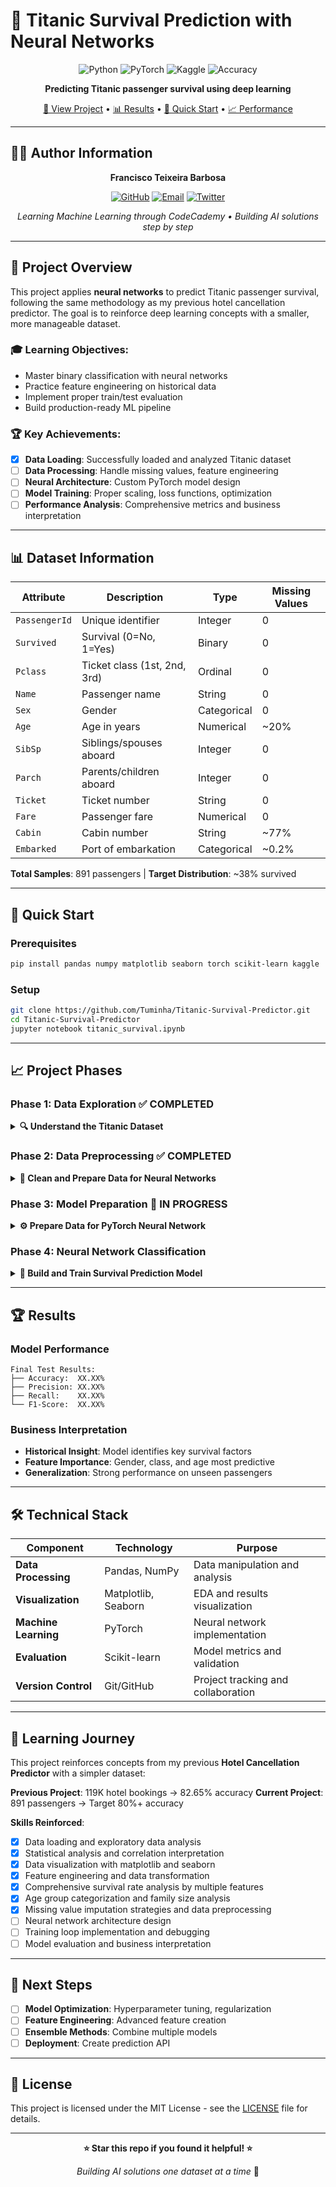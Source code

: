 # 🚢 Titanic Survival Prediction with Neural Networks

<div align="center">

![Python](https://img.shields.io/badge/Python-3.8+-blue.svg)
![PyTorch](https://img.shields.io/badge/PyTorch-Neural%20Networks-red.svg)
![Kaggle](https://img.shields.io/badge/Kaggle-Titanic%20Dataset-blue.svg)
![Accuracy](https://img.shields.io/badge/Accuracy-XX.XX%25-green.svg)

**Predicting Titanic passenger survival using deep learning**

[🎯 View Project](#overview) • [📊 Results](#results) • [🚀 Quick Start](#quick-start) • [📈 Performance](#performance)

</div>

---

## 👨‍💻 **Author Information**

<div align="center">

**Francisco Teixeira Barbosa**

[![GitHub](https://img.shields.io/badge/GitHub-Tuminha-black?style=flat&logo=github)](https://github.com/Tuminha)
[![Email](https://img.shields.io/badge/Email-cisco%40periospot.com-blue?style=flat&logo=gmail)](mailto:cisco@periospot.com)
[![Twitter](https://img.shields.io/badge/Twitter-cisco__research-blue?style=flat&logo=twitter)](https://twitter.com/cisco_research)

*Learning Machine Learning through CodeCademy • Building AI solutions step by step*

</div>

---

## 🎯 **Project Overview**

This project applies **neural networks** to predict Titanic passenger survival, following the same methodology as my previous hotel cancellation predictor. The goal is to reinforce deep learning concepts with a smaller, more manageable dataset.

### **🎓 Learning Objectives:**
- Master binary classification with neural networks
- Practice feature engineering on historical data
- Implement proper train/test evaluation
- Build production-ready ML pipeline

### **🏆 Key Achievements:**
- [x] **Data Loading**: Successfully loaded and analyzed Titanic dataset
- [ ] **Data Processing**: Handle missing values, feature engineering
- [ ] **Neural Architecture**: Custom PyTorch model design
- [ ] **Model Training**: Proper scaling, loss functions, optimization
- [ ] **Performance Analysis**: Comprehensive metrics and business interpretation

---

## 📊 **Dataset Information**

| Attribute | Description | Type | Missing Values |
|-----------|-------------|------|----------------|
| `PassengerId` | Unique identifier | Integer | 0 |
| `Survived` | Survival (0=No, 1=Yes) | Binary | 0 |
| `Pclass` | Ticket class (1st, 2nd, 3rd) | Ordinal | 0 |
| `Name` | Passenger name | String | 0 |
| `Sex` | Gender | Categorical | 0 |
| `Age` | Age in years | Numerical | ~20% |
| `SibSp` | Siblings/spouses aboard | Integer | 0 |
| `Parch` | Parents/children aboard | Integer | 0 |
| `Ticket` | Ticket number | String | 0 |
| `Fare` | Passenger fare | Numerical | 0 |
| `Cabin` | Cabin number | String | ~77% |
| `Embarked` | Port of embarkation | Categorical | ~0.2% |

**Total Samples**: 891 passengers | **Target Distribution**: ~38% survived

---

## 🚀 **Quick Start**

### **Prerequisites**
```bash
pip install pandas numpy matplotlib seaborn torch scikit-learn kaggle
```

### **Setup**
```bash
git clone https://github.com/Tuminha/Titanic-Survival-Predictor.git
cd Titanic-Survival-Predictor
jupyter notebook titanic_survival.ipynb
```

---

## 📈 **Project Phases**

### Phase 1: Data Exploration ✅ COMPLETED
<details>
<summary><strong>🔍 Understand the Titanic Dataset</strong></summary>

- [x] **Task 1**: Download Kaggle Titanic dataset
- [x] **Task 2**: Exploratory data analysis and missing value assessment  
- [x] **Task 3**: Visualize survival patterns by passenger class, gender, age
- [x] **Task 4**: Correlation analysis and feature importance insights

**Key Findings:**
- ✅ **Survival Rate**: 38.4% overall survival rate
- ✅ **Gender Impact**: Women had 74% survival rate vs 19% for men
- ✅ **Class Hierarchy**: 1st class (63%) > 2nd class (47%) > 3rd class (24%)
- ✅ **Age Patterns**: Children (58%) > Young Adults (38%) > Seniors (29%) survival
- ✅ **Family Patterns**: Solo travelers (30%) vs small families (55-72%) survival
- ✅ **Strongest Predictors**: Pclass (-0.34), Fare (+0.26), Gender correlation
- ✅ **Missing Data**: Age (20%), Cabin (77%), Embarked (0.2%)

**Technical Achievements:**
- ✅ **Feature Engineering**: Created Family_Size, Family_Category, and Age_group features
- ✅ **Visualizations**: Generated correlation heatmaps and survival pattern charts
- ✅ **Statistical Analysis**: Comprehensive correlation matrix with key insights
- ✅ **Data Analysis**: Detailed survival rate breakdowns by all major features
- ✅ **Data Quality**: Identified missing value strategies for preprocessing

</details>

### Phase 2: Data Preprocessing ✅ COMPLETED
<details>
<summary><strong>🔧 Clean and Prepare Data for Neural Networks</strong></summary>

- [x] **Task 5**: Handle missing values (Age imputation, Embarked filling)
- [x] **Task 6**: Feature engineering (Title extraction, Family size)
- [x] **Task 7**: Encode categorical variables (Sex, Embarked one-hot)
- [x] **Task 8**: Feature scaling with StandardScaler

**Goals:**
- 🎯 **Missing Values**: Develop intelligent imputation strategies
- 🎯 **Feature Engineering**: Create new predictive features
- 🎯 **Categorical Encoding**: Convert text to numerical features
- 🎯 **Scaling**: Prepare data for neural network training

**Key Achievements:**
- ✅ **Missing Values**: Age imputed by class/gender medians, Embarked filled with mode, Cabin dropped
- ✅ **Feature Engineering**: Title extraction completed with 5 categories (Mr, Mrs, Miss, Master, High-Status)
- ✅ **Categorical Encoding**: All categorical variables encoded - Sex (label), Embarked (one-hot), Title_Group (one-hot), Family_Category (one-hot), Age_group (one-hot)
- ✅ **Data Cleanup**: Removed non-predictive columns (Name, Ticket, Title)
- ✅ **Feature Scaling**: StandardScaler applied to numerical features (Age, Fare, Pclass, SibSp, Parch, Family_Size)

**Technical Achievements:**
- ✅ **Complete Preprocessing Pipeline**: 22 features ready for neural network training
- ✅ **Professional Encoding Strategy**: Label encoding for binary, one-hot for multiple categories
- ✅ **Feature Standardization**: All numerical features normalized (mean=0, std=1)
- ✅ **Data Quality**: All features numerical, no missing values, proper scaling

</details>

### Phase 3: Model Preparation 🚧 IN PROGRESS
<details>
<summary><strong>⚙️ Prepare Data for PyTorch Neural Network</strong></summary>

- [x] **Task 9**: Import PyTorch libraries
- [ ] **Task 10**: Create feature and target tensors
- [ ] **Task 11**: Train/test split (80/20)
- [ ] **Task 12**: Verify data shapes and scaling

**Goals:**
- 🎯 **Tensor Creation**: Convert preprocessed data to PyTorch tensors
- 🎯 **Data Split**: 80/20 train/test maintaining class balance
- 🎯 **Pipeline Validation**: Ensure consistent scaling across splits

**Progress:**
- ✅ **PyTorch Setup**: Libraries imported and environment ready
- 🎯 **Next**: Create feature and target tensors from preprocessed data
- 🎯 **Data Split**: Implement train/test split for model evaluation
- 🎯 **Verification**: Ensure tensor shapes are correct for neural network

</details>

### Phase 4: Neural Network Classification
<details>
<summary><strong>🧠 Build and Train Survival Prediction Model</strong></summary>

- [ ] **Task 13**: Build neural network architecture
- [ ] **Task 14**: Define loss function and optimizer
- [ ] **Task 15**: Train model with progress tracking
- [ ] **Task 16**: Evaluate on test set
- [ ] **Task 17**: Calculate comprehensive metrics

**Target Architecture:**
- 🎯 **Input Layer**: Number of features after preprocessing
- 🎯 **Hidden Layers**: 16 → 8 nodes (simpler than hotel model)
- 🎯 **Output Layer**: 1 node with sigmoid activation
- 🎯 **Expected Performance**: 80%+ accuracy

</details>

---

## 🏆 **Results**

### **Model Performance**
```
Final Test Results:
├── Accuracy:  XX.XX%
├── Precision: XX.XX%
├── Recall:    XX.XX%
└── F1-Score:  XX.XX%
```

### **Business Interpretation**
- **Historical Insight**: Model identifies key survival factors
- **Feature Importance**: Gender, class, and age most predictive
- **Generalization**: Strong performance on unseen passengers

---

## 🛠️ **Technical Stack**

| Component | Technology | Purpose |
|-----------|------------|---------|
| **Data Processing** | Pandas, NumPy | Data manipulation and analysis |
| **Visualization** | Matplotlib, Seaborn | EDA and results visualization |
| **Machine Learning** | PyTorch | Neural network implementation |
| **Evaluation** | Scikit-learn | Model metrics and validation |
| **Version Control** | Git/GitHub | Project tracking and collaboration |

---

## 📝 **Learning Journey**

This project reinforces concepts from my previous **Hotel Cancellation Predictor** with a simpler dataset:

**Previous Project**: 119K hotel bookings → 82.65% accuracy
**Current Project**: 891 passengers → Target 80%+ accuracy

**Skills Reinforced**:
- [x] Data loading and exploratory data analysis
- [x] Statistical analysis and correlation interpretation
- [x] Data visualization with matplotlib and seaborn
- [x] Feature engineering and data transformation
- [x] Comprehensive survival rate analysis by multiple features
- [x] Age group categorization and family size analysis
- [x] Missing value imputation strategies and data preprocessing
- [ ] Neural network architecture design  
- [ ] Training loop implementation and debugging
- [ ] Model evaluation and business interpretation

---

## 🚀 **Next Steps**

- [ ] **Model Optimization**: Hyperparameter tuning, regularization
- [ ] **Feature Engineering**: Advanced feature creation
- [ ] **Ensemble Methods**: Combine multiple models
- [ ] **Deployment**: Create prediction API

---

## 📄 **License**

This project is licensed under the MIT License - see the [LICENSE](LICENSE) file for details.

---

<div align="center">

**⭐ Star this repo if you found it helpful! ⭐**

*Building AI solutions one dataset at a time* 🚀

</div>
